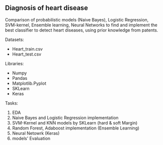## Diagnosis of heart disease

Comparison of probabilistic models (Naive Bayes), Logistic Regression, SVM-kernel, Ensemble learning, Neural Networks to find and implement the best classifier to detect heart diseases, using prior knowledge from patents.

Datasets:
- Heart_train.csv
- Heart_test.csv

Libraries:
- Numpy
- Pandas
- Matplotlib.Pyplot
- SKLearn
- Keras

Tasks:
1. EDA
2. Naive Bayes and Logistic Regression implementation
3. SVM-Kernel and KNN models by SKLearn (hard & soft Margin)
4. Random Forest, Adaboost implementation (Ensemble Learning)
5. Neural Netowrk (Keras)
6. models' Evaluation
